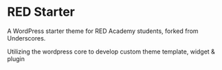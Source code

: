 # RED Starter

A WordPress starter theme for RED Academy students, forked from Underscores.

Utilizing the wordpress core to develop custom theme template, widget & plugin
